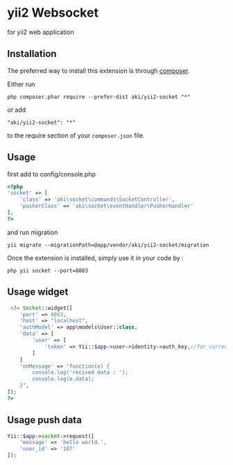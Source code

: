 # yii2 Websocket

for yii2 web application

## Installation

The preferred way to install this extension is through [composer](http://getcomposer.org/download/).

Either run

```
php composer.phar require --prefer-dist aki/yii2-socket "*"
```

or add

```
"aki/yii2-socket": "*"
```

to the require section of your `composer.json` file.

## Usage

first add to config/console.php

```php
<?php
'socket' => [
    'class' => 'aki\socket\commands\SocketController',
    'pusherClass' => 'aki\socket\eventHandler\PusherHandler' 
],
?>
```

and run migration

```
yii migrate --migrationPath=@app/vendor/aki/yii2-socket/migration
```

Once the extension is installed, simply use it in your code by :

```
php yii socket --port=8083
```

## Usage widget

```php
 <?= Socket::widget([
    'port' => 8083,
    'host' => "localhost",
    'authModel' => app\models\User::class,
    'data' => [
        'user' => [
            'token' => Yii::$app->user->identity->auth_key,//for current login
        ]
    ]
    'onMessage' => "function(e) {
        console.log('recived data : ');
        console.log(e.data);
    }",
]);
?>
```

## Usage push data

```php
Yii::$app->socket->request([
    'message' => 'hello world.',
    'user_id' => '107'
]);
```
